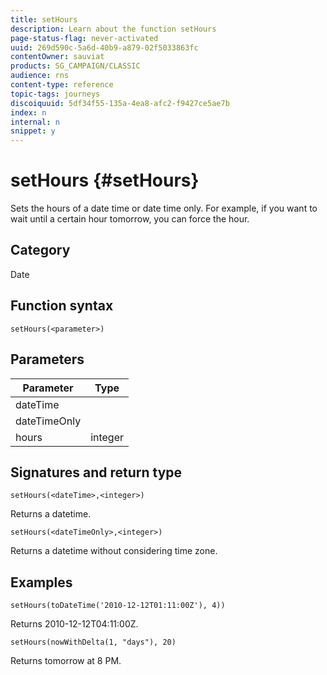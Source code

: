 ```yaml
---
title: setHours
description: Learn about the function setHours
page-status-flag: never-activated
uuid: 269d590c-5a6d-40b9-a879-02f5033863fc
contentOwner: sauviat
products: SG_CAMPAIGN/CLASSIC
audience: rns
content-type: reference
topic-tags: journeys
discoiquuid: 5df34f55-135a-4ea8-afc2-f9427ce5ae7b
index: n
internal: n
snippet: y
---
```


# setHours {#setHours}

Sets the hours of a date time or date time only. For example, if you want to wait until a certain hour tomorrow, you can force the hour.

## Category

Date

## Function syntax

`setHours(<parameter>)`

## Parameters

|Parameter|Type|
|--- |--- |
|dateTime||
|dateTimeOnly||
|hours|integer|

## Signatures and return type

`setHours(<dateTime>,<integer>)`

Returns a datetime.

`setHours(<dateTimeOnly>,<integer>)`

Returns a datetime without considering time zone.

## Examples

`setHours(toDateTime('2010-12-12T01:11:00Z'), 4))`

Returns 2010-12-12T04:11:00Z.

`setHours(nowWithDelta(1, "days"), 20)`

Returns tomorrow at 8 PM.
